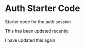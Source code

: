 # Auth Starter Code

Starter code for the auth session

This has been updated recently
 
I have updated this again